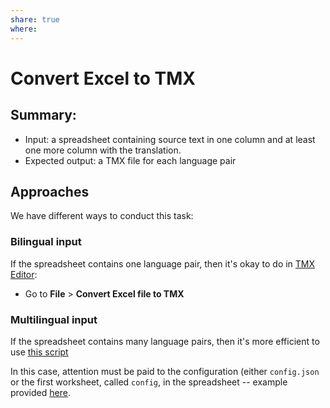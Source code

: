 ```yaml
---
share: true
where: 
---
```


# Convert Excel to TMX
<!--- [task 20.3000] -->

## Summary: 

* Input: a spreadsheet containing source text in one column and at least one more column with the translation. 
* Expected output: a TMX file for each language pair

## Approaches

We have different ways to conduct this task: 

### Bilingual input

If the spreadsheet contains one language pair, then it's okay to do in [TMX Editor](https://capstanlqc.github.io/ttt_docs/tools/aux/tmx-editor/):

- Go to **File** > **Convert Excel file to TMX**

### Multilingual input

If the spreadsheet contains many language pairs, then it's more efficient to use [this script](https://github.com/capstanlqc/convert-multilingual-xlsx2tmx)

In this case, attention must be paid to the configuration (either `config.json` or the first worksheet, called `config`, in the spreadsheet -- example provided [here](https://github.com/capstanlqc/convert-multilingual-xlsx2tmx/blob/master/data/multilingual_tmwb_template.xlsx).

